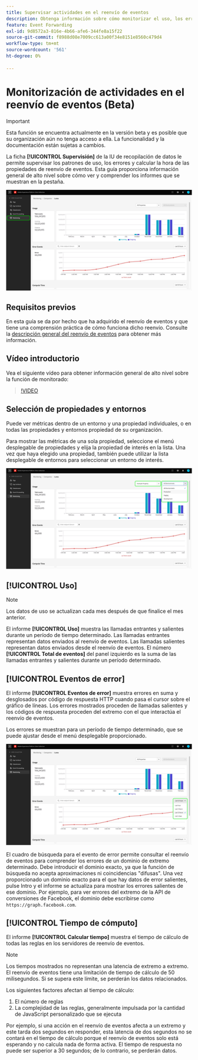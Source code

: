 ```yaml
---
title: Supervisar actividades en el reenvío de eventos
description: Obtenga información sobre cómo monitorizar el uso, los errores y calcular la hora en las propiedades de reenvío de eventos.
feature: Event Forwarding
exl-id: 9d8572a3-816e-4b66-afe6-344fe8a15f22
source-git-commit: f8988d08e7009cc613a00f34e8151e8560c479d4
workflow-type: tm+mt
source-wordcount: '561'
ht-degree: 0%

---
```


# Monitorización de actividades en el reenvío de eventos (Beta)

>[!IMPORTANT]
>
>Esta función se encuentra actualmente en la versión beta y es posible que su organización aún no tenga acceso a ella. La funcionalidad y la documentación están sujetas a cambios.

La ficha **[!UICONTROL Supervisión]** de la IU de recopilación de datos le permite supervisar los patrones de uso, los errores y calcular la hora de las propiedades de reenvío de eventos. Esta guía proporciona información general de alto nivel sobre cómo ver y comprender los informes que se muestran en la pestaña.

![Imagen que muestra la ficha de supervisión en la IU de recopilación de datos](../../images/ui/event-forwarding/monitoring/monitoring-tab.png)

## Requisitos previos

En esta guía se da por hecho que ha adquirido el reenvío de eventos y que tiene una comprensión práctica de cómo funciona dicho reenvío. Consulte la [descripción general del reenvío de eventos](./overview.md) para obtener más información.

## Vídeo introductorio

Vea el siguiente vídeo para obtener información general de alto nivel sobre la función de monitorado:

>[!VIDEO](https://video.tv.adobe.com/v/343999?quality=12&learn=on)

## Selección de propiedades y entornos

Puede ver métricas dentro de un entorno y una propiedad individuales, o en todas las propiedades y entornos propiedad de su organización.

Para mostrar las métricas de una sola propiedad, seleccione el menú desplegable de propiedades y elija la propiedad de interés en la lista. Una vez que haya elegido una propiedad, también puede utilizar la lista desplegable de entornos para seleccionar un entorno de interés.

![Imagen que muestra los menús desplegables del entorno de propiedades en la interfaz de usuario](../../images/ui/event-forwarding/monitoring/property-environment.png)

## [!UICONTROL Uso]

>[!NOTE]
>
>Los datos de uso se actualizan cada mes después de que finalice el mes anterior.

El informe **[!UICONTROL Uso]** muestra las llamadas entrantes y salientes durante un período de tiempo determinado. Las llamadas entrantes representan datos enviados al reenvío de eventos. Las llamadas salientes representan datos enviados desde el reenvío de eventos. El número **[!UICONTROL Total de eventos]** del panel izquierdo es la suma de las llamadas entrantes y salientes durante un período determinado.

## [!UICONTROL Eventos de error]

El informe **[!UICONTROL Eventos de error]** muestra errores en suma y desglosados por código de respuesta HTTP cuando pasa el cursor sobre el gráfico de líneas. Los errores mostrados proceden de llamadas salientes y los códigos de respuesta proceden del extremo con el que interactúa el reenvío de eventos.

Los errores se muestran para un período de tiempo determinado, que se puede ajustar desde el menú desplegable proporcionado.

![Imagen que muestra el menú desplegable de período de tiempo para el informe de eventos de error](../../images/ui/event-forwarding/monitoring/error-time.png)

El cuadro de búsqueda para el evento de error permite consultar el reenvío de eventos para comprender los errores de un dominio de extremo determinado. Debe introducir el dominio exacto, ya que la función de búsqueda no acepta aproximaciones ni coincidencias &quot;difusas&quot;. Una vez proporcionado un dominio exacto para el que hay datos de error salientes, pulse Intro y el informe se actualiza para mostrar los errores salientes de ese dominio. Por ejemplo, para ver errores del extremo de la API de conversiones de Facebook, el dominio debe escribirse como `https://graph.facebook.com`.

## [!UICONTROL Tiempo de cómputo]

El informe **[!UICONTROL Calcular tiempo]** muestra el tiempo de cálculo de todas las reglas en los servidores de reenvío de eventos.

>[!NOTE]
>
>Los tiempos mostrados no representan una latencia de extremo a extremo. El reenvío de eventos tiene una limitación de tiempo de cálculo de 50 milisegundos. Si se supera este límite, se perderán los datos relacionados.

Los siguientes factores afectan al tiempo de cálculo:

1. El número de reglas
2. La complejidad de las reglas, generalmente impulsada por la cantidad de JavaScript personalizado que se ejecuta

Por ejemplo, si una acción en el reenvío de eventos afecta a un extremo y este tarda dos segundos en responder, esta latencia de dos segundos no se contará en el tiempo de cálculo porque el reenvío de eventos solo está esperando y no calcula nada de forma activa. El tiempo de respuesta no puede ser superior a 30 segundos; de lo contrario, se perderán datos.
